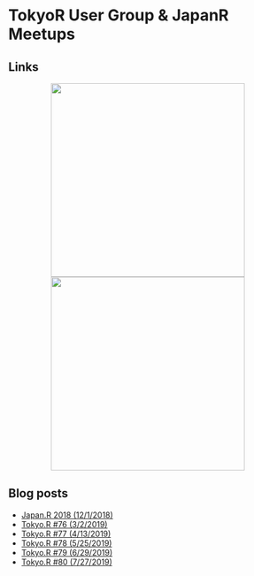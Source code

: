 # TokyoR User Group & JapanR Meetups

## Links

<center>
<a href = "https://tokyor.connpass.com/">
<img src = "https://i.imgur.com/UlstyyS.png" width = "350" />
</a>
</center>

<center>
<a href = "http://japanr.connpass.com/">
<img src = "https://i.imgur.com/YZXPElx.png" width = "350" />
</a>
</center>

## Blog posts
- [Japan.R 2018 (12/1/2018)](https://ryo-n7.github.io/2018-12-06-japanr-conference-roundup-blog-post/)
- [Tokyo.R #76 (3/2/2019)](https://ryo-n7.github.io/2019-03-07-tokyoR-76-roundup/)
- [Tokyo.R #77 (4/13/2019)](https://ryo-n7.github.io/2019-04-24-tokyoR-77/)
- [Tokyo.R #78 (5/25/2019)](https://ryo-n7.github.io/2019-05-31-tokyoR-78-roundup/)
- [Tokyo.R #79 (6/29/2019)](https://ryo-n7.github.io/2019-07-05-tokyoR-79-roundup/)
- [Tokyo.R #80 (7/27/2019)](https://ryo-n7.github.io/2019-08-02-tokyoR-80-roundup/)